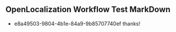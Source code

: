 ## OpenLocalization Workflow Test MarkDown
* e8a49503-9804-4b1e-84a9-9b85707740ef thanks!

<!--HONumber=Jul16_HO2-->


